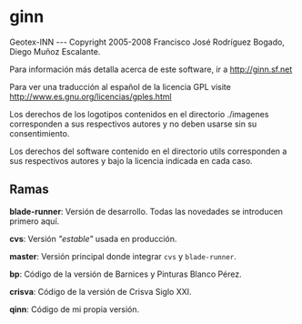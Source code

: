 ginn
====

Geotex-INN --- Copyright 2005-2008 Francisco José Rodríguez Bogado, Diego Muñoz Escalante.

Para información más detalla acerca de este software, ir a http://ginn.sf.net

Para ver una traducción al español de la licencia GPL visite http://www.es.gnu.org/licencias/gples.html

Los derechos de los logotipos contenidos en el directorio ./imagenes corresponden a sus respectivos autores y no deben usarse sin su consentimiento.

Los derechos del software contenido en el directorio utils corresponden a sus respectivos autores y bajo la licencia indicada en cada caso.

## Ramas
**blade-runner**: Versión de desarrollo. Todas las novedades se introducen primero aquí.

**cvs**: Versión *"estable"* usada en producción.

**master**: Versión principal donde integrar `cvs` y `blade-runner`.

**bp**: Código de la versión de Barnices y Pinturas Blanco Pérez.

**crisva**: Código de la versión de Crisva Siglo XXI.

**qinn**: Código de mi propia versión.

